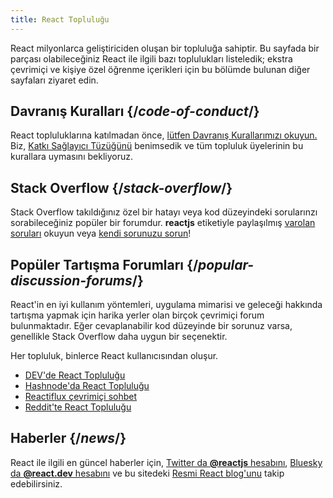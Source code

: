 ```yaml
---
title: React Topluluğu
---
```


<Intro>

React milyonlarca geliştiriciden oluşan bir topluluğa sahiptir. Bu sayfada bir parçası olabileceğiniz React ile ilgili bazı toplulukları listeledik; ekstra çevrimiçi ve kişiye özel öğrenme içerikleri için bu bölümde bulunan diğer sayfaları ziyaret edin.

</Intro>

## Davranış Kuralları {/*code-of-conduct*/}

React topluluklarına katılmadan önce, [lütfen Davranış Kurallarımızı okuyun.](https://github.com/facebook/react/blob/main/CODE_OF_CONDUCT.md) Biz, [Katkı Sağlayıcı Tüzüğünü](https://www.contributor-covenant.org/) benimsedik ve tüm topluluk üyelerinin bu kurallara uymasını bekliyoruz.

## Stack Overflow {/*stack-overflow*/}

Stack Overflow takıldığınız özel bir hatayı veya kod düzeyindeki sorularınzı sorabileceğiniz popüler bir forumdur. **reactjs** etiketiyle paylaşılmış [varolan soruları](https://stackoverflow.com/questions/tagged/reactjs) okuyun veya [kendi sorunuzu sorun](https://stackoverflow.com/questions/ask?tags=reactjs)!

## Popüler Tartışma Forumları {/*popular-discussion-forums*/}

React'in en iyi kullanım yöntemleri, uygulama mimarisi ve geleceği hakkında tartışma yapmak için harika yerler olan birçok çevrimiçi forum bulunmaktadır. Eğer cevaplanabilir kod düzeyinde bir sorunuz varsa, genellikle Stack Overflow daha uygun bir seçenektir.

Her topluluk, binlerce React kullanıcısından oluşur.

* [DEV'de React Topluluğu](https://dev.to/t/react)
* [Hashnode'da React Topluluğu](https://hashnode.com/n/reactjs)
* [Reactiflux çevrimiçi sohbet](https://discord.gg/reactiflux)
* [Reddit'te React Topluluğu](https://www.reddit.com/r/reactjs/)

## Haberler {/*news*/}

React ile ilgili en güncel haberler için, [Twitter da **@reactjs** hesabını](https://twitter.com/reactjs), [Bluesky da **@react.dev** hesabını](https://bsky.app/profile/react.dev) ve bu sitedeki [Resmi React blog'unu](/blog/) takip edebilirsiniz.
